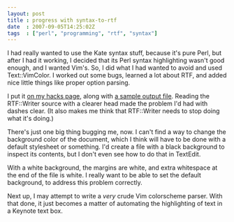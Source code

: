 ```yaml
---
layout: post
title : progress with syntax-to-rtf
date  : 2007-09-05T14:25:02Z
tags  : ["perl", "programming", "rtf", "syntax"]
---
```

I had really wanted to use the Kate syntax stuff, because it's pure Perl, but
after I had it working, I decided that its Perl syntax highlighting wasn't good
enough, and I wanted Vim's.  So, I did what I had wanted to avoid and used
Text::VimColor.  I worked out some bugs, learned a lot about RTF, and added
nice little things like proper option parsing.

I put it [on my hacks page](http://rjbs.manxome.org/hacks/perl/#synrtf), along
with [a sample output file](http://rjbs.manxome.org/hacks/perl/synrtf.rtf).
Reading the RTF::Writer source with a clearer head made the problem I'd had
with dashes clear.  (It also makes me think that RTF::Writer needs to stop
doing what it's doing.)

There's just one big thing bugging me, now.  I can't find a way to change the
background color of the document, which I think will have to be done with a
default stylesheet or something.  I'd create a file with a black background to
inspect its contents, but I don't even see how to do that in TextEdit.

With a white background, the margins are white, and extra whitespace at the end
of the file is white.  I really want to be able to set the default background,
to address this problem correctly.

Next up, I may attempt to write a *very* crude Vim colorscheme parser.  With
that done, it just becomes a matter of automating the highlighting of text in a
Keynote text box.

